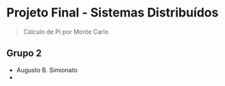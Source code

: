 # Projeto Final - Sistemas Distribuídos
> Cálculo de Pi por Monte Carlo

## Grupo 2
- Augusto B. Simionato
- 
